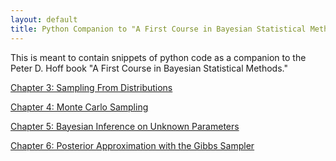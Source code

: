 ```yaml
---
layout: default
title: Python Companion to "A First Course in Bayesian Statistical Methods"
---
```


This is meant to contain snippets of python code as a companion to the Peter D. Hoff book "A First Course in Bayesian Statistical Methods."

[Chapter 3: Sampling From Distributions](/hoff/hoff_3)

[Chapter 4: Monte Carlo Sampling](/hoff/hoff_4)

[Chapter 5: Bayesian Inference on Unknown Parameters](/hoff/hoff_5)

[Chapter 6: Posterior Approximation with the Gibbs Sampler](/hoff/hoff_6)
